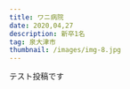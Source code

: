 ```yaml
---
title: ワニ病院
date: 2020,04,27
description: 新卒1名
tag: 泉大津市
thumbnail: /images/img-8.jpg
---
```

テスト投稿です